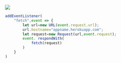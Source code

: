 ﻿[![](https://www.herokucdn.com/deploy/button.png)](https://heroku.com/deploy?template=https://github.com/ylynpb/wan.git)

```js
addEventListener(
    "fetch",event => {
        let url=new URL(event.request.url);
        url.hostname="appname.herokuapp.com";
        let request=new Request(url,event.request);
        event. respondWith(
            fetch(request)
        )
    }
)
```